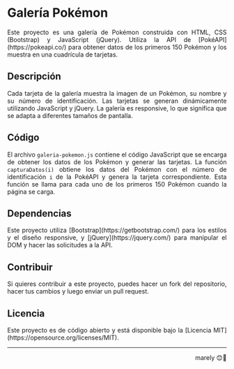 # Galería Pokémon

<p align="justify">Este proyecto es una galería de Pokémon construida con HTML, CSS (Bootstrap) y JavaScript (jQuery). Utiliza la API de [PokéAPI](https://pokeapi.co/) para obtener datos de los primeros 150 Pokémon y los muestra en una cuadrícula de tarjetas.</p>

## Descripción

<p align="justify">Cada tarjeta de la galería muestra la imagen de un Pokémon, su nombre y su número de identificación. Las tarjetas se generan dinámicamente utilizando JavaScript y jQuery. La galería es responsive, lo que significa que se adapta a diferentes tamaños de pantalla.</p>

## Código

<p align="justify">El archivo <code>galeria-pokemon.js</code> contiene el código JavaScript que se encarga de obtener los datos de los Pokémon y generar las tarjetas. La función <code>capturaDatos(i)</code> obtiene los datos del Pokémon con el número de identificación <code>i</code> de la PokéAPI y genera la tarjeta correspondiente. Esta función se llama para cada uno de los primeros 150 Pokémon cuando la página se carga.</p>

## Dependencias

<p align="justify">Este proyecto utiliza [Bootstrap](https://getbootstrap.com/) para los estilos y el diseño responsive, y [jQuery](https://jquery.com/) para manipular el DOM y hacer las solicitudes a la API.</p>

## Contribuir

<p align="justify">Si quieres contribuir a este proyecto, puedes hacer un fork del repositorio, hacer tus cambios y luego enviar un pull request.</p>

## Licencia

<p align="justify">Este proyecto es de código abierto y está disponible bajo la [Licencia MIT](https://opensource.org/licenses/MIT).</p>

<hr>
<p align="right">marely 😊🙌</p>
